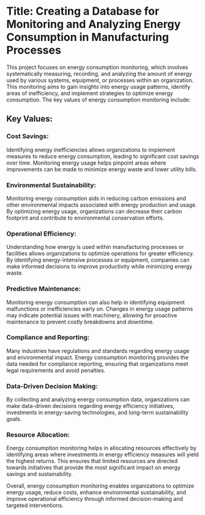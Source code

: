 # Title: Creating a Database for Monitoring and Analyzing Energy Consumption in Manufacturing Processes

This project focuses on energy consumption monitoring, which involves systematically measuring, recording, and analyzing the amount of energy used by various systems, equipment, or processes within an organization. This monitoring aims to gain insights into energy usage patterns, identify areas of inefficiency, and implement strategies to optimize energy consumption. The key values of energy consumption monitoring include:

## Key Values:

### Cost Savings:
Identifying energy inefficiencies allows organizations to implement measures to reduce energy consumption, leading to significant cost savings over time. Monitoring energy usage helps pinpoint areas where improvements can be made to minimize energy waste and lower utility bills.

### Environmental Sustainability:
Monitoring energy consumption aids in reducing carbon emissions and other environmental impacts associated with energy production and usage. By optimizing energy usage, organizations can decrease their carbon footprint and contribute to environmental conservation efforts.

### Operational Efficiency:
Understanding how energy is used within manufacturing processes or facilities allows organizations to optimize operations for greater efficiency. By identifying energy-intensive processes or equipment, companies can make informed decisions to improve productivity while minimizing energy waste.

### Predictive Maintenance:
Monitoring energy consumption can also help in identifying equipment malfunctions or inefficiencies early on. Changes in energy usage patterns may indicate potential issues with machinery, allowing for proactive maintenance to prevent costly breakdowns and downtime.

### Compliance and Reporting:
Many industries have regulations and standards regarding energy usage and environmental impact. Energy consumption monitoring provides the data needed for compliance reporting, ensuring that organizations meet legal requirements and avoid penalties.

### Data-Driven Decision Making:
By collecting and analyzing energy consumption data, organizations can make data-driven decisions regarding energy efficiency initiatives, investments in energy-saving technologies, and long-term sustainability goals.

### Resource Allocation:
Energy consumption monitoring helps in allocating resources effectively by identifying areas where investments in energy efficiency measures will yield the highest returns. This ensures that limited resources are directed towards initiatives that provide the most significant impact on energy savings and sustainability.

Overall, energy consumption monitoring enables organizations to optimize energy usage, reduce costs, enhance environmental sustainability, and improve operational efficiency through informed decision-making and targeted interventions.
